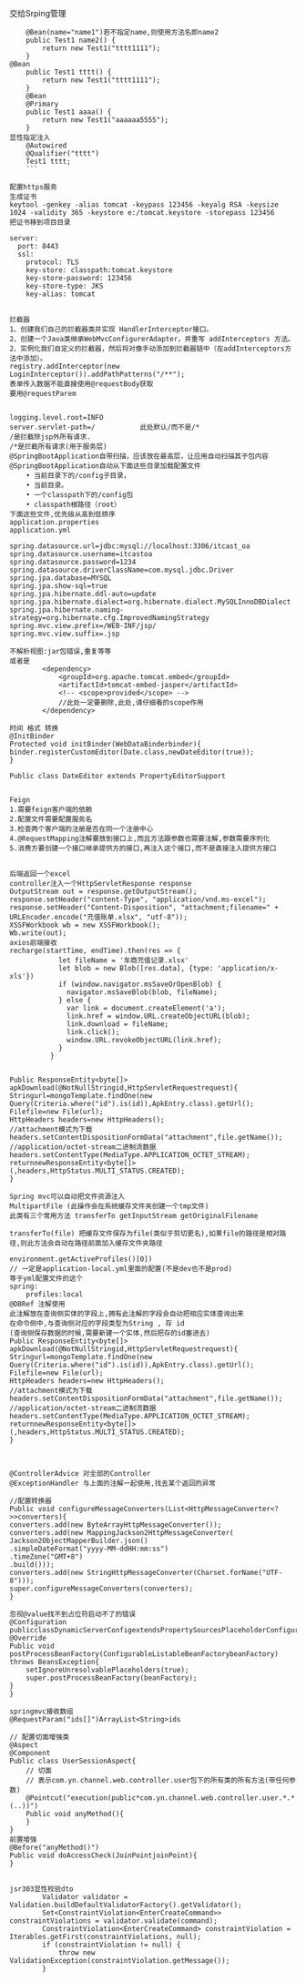 交给Srping管理    
```
    @Bean(name="name1")若不指定name,则使用方法名即name2
    public Test1 name2() {
        return new Test1("tttt1111");
    }
@Bean
    public Test1 tttt() {
        return new Test1("tttt1111");
    }
    @Bean
    @Primary
    public Test1 aaaa() {
        return new Test1("aaaaaa5555");
    }
显性指定注入
    @Autowired
    @Qualifier("tttt")
    Test1 tttt;
    ```

配置https服务
生成证书
keytool -genkey -alias tomcat -keypass 123456 -keyalg RSA -keysize 1024 -validity 365 -keystore e:/tomcat.keystore -storepass 123456
把证书移到项目目录

server:
  port: 8443
  ssl:
    protocol: TLS
    key-store: classpath:tomcat.keystore
    key-store-password: 123456
    key-store-type: JKS
    key-alias: tomcat


拦截器
1、创建我们自己的拦截器类并实现 HandlerInterceptor接口。
2、创建一个Java类继承WebMvcConfigurerAdapter，并重写 addInterceptors 方法。
2、实例化我们自定义的拦截器，然后将对像手动添加到拦截器链中（在addInterceptors方法中添加）。
registry.addInterceptor(new LoginInterceptor()).addPathPatterns("/**");
表单传入数据不能直接使用@requestBody获取
要用@requestParem


logging.level.root=INFO
server.servlet-path=/           此处默认/而不是/*
/是拦截除jsp外所有请求.
/*是拦截所有请求(用于服务层)
@SpringBootApplication自带扫描，应该放在最高层，让应用自动扫描其子包内容
@SpringBootApplication自动从下面这些目录加载配置文件
	• 当前目录下的/config子目录，
	• 当前目录。
	• 一个classpath下的/config包
	• classpath根路径（root）
下面这些文件,优先级从高到低排序
application.properties
application.yml

spring.datasource.url=jdbc:mysql://localhost:3306/itcast_oa
spring.datasource.username=itcastoa
spring.datasource.password=1234
spring.datasource.driverClassName=com.mysql.jdbc.Driver
spring.jpa.database=MYSQL
spring.jpa.show-sql=true
spring.jpa.hibernate.ddl-auto=update
spring.jpa.hibernate.dialect=org.hibernate.dialect.MySQLInnoDBDialect
spring.jpa.hibernate.naming-strategy=org.hibernate.cfg.ImprovedNamingStrategy
spring.mvc.view.prefix=/WEB-INF/jsp/
spring.mvc.view.suffix=.jsp

不解析视图:jar包错误,重复等等
或者是
		<dependency>
			<groupId>org.apache.tomcat.embed</groupId>
			<artifactId>tomcat-embed-jasper</artifactId>
			<!-- <scope>provided</scope> -->
			//此处一定要删除,此处,请仔细看的scope作用
		</dependency>

时间 格式 转换
@InitBinder
Protected void initBinder(WebDataBinderbinder){
binder.registerCustomEditor(Date.class,newDateEditor(true));
}

Public class DateEditor extends PropertyEditorSupport


Feign
1.需要feign客户端的依赖
2.配置文件需要配置服务名
3.检查两个客户端的注册是否在同一个注册中心
4.@RequestMapping注解要放到接口上,而且方法跟参数也需要注解,参数需要序列化
5.消费方要创建一个接口继承提供方的接口,再注入这个接口,而不是直接注入提供方接口


后端返回一个excel
controller注入一个HttpServletResponse response
OutputStream out = response.getOutputStream();
response.setHeader("content-Type", "application/vnd.ms-excel");
response.setHeader("Content-Disposition", "attachment;filename=" + URLEncoder.encode("充值账单.xlsx", "utf-8"));
XSSFWorkbook wb = new XSSFWorkbook();
Wb.write(out);
axios前端接收
recharge(startTime, endTime).then(res => {
            let fileName = '车商充值记录.xlsx'
            let blob = new Blob([res.data], {type: 'application/x-xls'})
            if (window.navigator.msSaveOrOpenBlob) {
              navigator.msSaveBlob(blob, fileName);
            } else {
              var link = document.createElement('a');
              link.href = window.URL.createObjectURL(blob);
              link.download = fileName;
              link.click();
              window.URL.revokeObjectURL(link.href);
            }
          }


Public ResponseEntity<byte[]> apkDownload(@NotNullStringid,HttpServletRequestrequest){
Stringurl=mongoTemplate.findOne(new Query(Criteria.where("id").is(id)),ApkEntry.class).getUrl();
Filefile=new File(url);
HttpHeaders headers=new HttpHeaders();
//attachment模式为下载
headers.setContentDispositionFormData("attachment",file.getName());
//application/octet-stream二进制流数据
headers.setContentType(MediaType.APPLICATION_OCTET_STREAM);
returnnewResponseEntity<byte[]>(,headers,HttpStatus.MULTI_STATUS.CREATED);
}

Spring mvc可以自动把文件资源注入
MultipartFile (此操作会在系统缓存文件夹创建一个tmp文件)
此类有三个常用方法 transferTo getInputStream getOriginalFilename

transferTo(file) 把缓存文件保存为file(类似于剪切更名),如果file的路径是相对路径,则此方法会自动在路径前面加入缓存文件夹路径

environment.getActiveProfiles()[0])   
// 一定是application-local.yml里面的配置(不是dev也不是prod)
等于yml配置文件的这个
spring:
	profiles:local
@DBRef 注解使用
此注解放在查询侧实体的字段上,拥有此注解的字段会自动把相应实体查询出来
在命令侧中,与查询侧对应的字段类型为String , 存 id
(查询侧保存数据的时候,需要新建一个实体,然后把存的id塞进去)
Public ResponseEntity<byte[]> apkDownload(@NotNullStringid,HttpServletRequestrequest){
Stringurl=mongoTemplate.findOne(new Query(Criteria.where("id").is(id)),ApkEntry.class).getUrl();
Filefile=new File(url);
HttpHeaders headers=new HttpHeaders();
//attachment模式为下载
headers.setContentDispositionFormData("attachment",file.getName());
//application/octet-stream二进制流数据
headers.setContentType(MediaType.APPLICATION_OCTET_STREAM);
returnnewResponseEntity<byte[]>(,headers,HttpStatus.MULTI_STATUS.CREATED);
}



@ControllerAdvice 对全部的Controller
@ExceptionHandler 与上面的注解一起使用,找去某个返回的异常

//配置转换器
Public void configureMessageConverters(List<HttpMessageConverter<?>>converters){
converters.add(new ByteArrayHttpMessageConverter());
converters.add(new MappingJackson2HttpMessageConverter(
Jackson2ObjectMapperBuilder.json()
.simpleDateFormat("yyyy-MM-ddHH:mm:ss")
.timeZone("GMT+8")
.build()));
converters.add(new StringHttpMessageConverter(Charset.forName("UTF-8")));
super.configureMessageConverters(converters);
}

忽视@value找不到占位符启动不了的错误
@Configuration
publicclassDynamicServerConfigextendsPropertySourcesPlaceholderConfigurer{
@Override
Public void postProcessBeanFactory(ConfigurableListableBeanFactorybeanFactory) throws BeansException{
	setIgnoreUnresolvablePlaceholders(true);
	super.postProcessBeanFactory(beanFactory);
}
}

springmvc接收数组
@RequestParam("ids[]")ArrayList<String>ids

// 配置切面增强类
@Aspect
@Component
Public class UserSessionAspect{
	// 切面
	// 表示com.yn.channel.web.controller.user包下的所有类的所有方法(带任何参数)
	@Pointcut("execution(public*com.yn.channel.web.controller.user.*.*(..))")
	Public void anyMethod(){
	}
}
前置增强
@Before("anyMethod()")
Public void doAccessCheck(JoinPointjoinPoint){
}


jsr303显性校验dto
        Validator validator = Validation.buildDefaultValidatorFactory().getValidator();
        Set<ConstraintViolation<EnterCreateCommand>> constraintViolations = validator.validate(command);
        ConstraintViolation<EnterCreateCommand> constraintViolation = Iterables.getFirst(constraintViolations, null);
        if (constraintViolation != null) {
            throw new ValidationException(constraintViolation.getMessage());
        }
